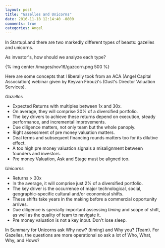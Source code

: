 ```yaml
---
layout: post
title: "Gazelles and Unicorns"
date: 2016-11-18 12:14:40 -0800
comments: true
categories: Angel
---
```


In StartupLand there are two markedly different types of beasts: gazelles and unicorns.

As investor's, how should we analyze each type?

{% img center /images/nov16/gazcorn.png 500 %}

<!--more-->
Here are some concepts that I liberally took from an ACA (Angel Capital Association) webinar given by Keyvan Firouzi's (Gust's Director Valuation Services).

*Gazelles*

* Expected Returns with multiples between 1x and 30x.
* On average, they will comprise 30% of a diversified portfolio.
* The key drivers to achieve these returns depend on execution, steady performance, and incremental improvements.
* Due diligence matters, not only team but the whole panoply.
* Right assessment of pre money valuation matters.
* Deal terms and subsequent financing rounds matters too for its dilutive effect.
* A too high pre money valuation signals a misalignment between founders and investors.
* Pre money Valuation, Ask and Stage must be aligned too.

*Unicorns*

* Returns > 30x
* In the average, it will comprise just 2% of a diversified portfolio.
* The key driver is the occurrence of major technological, social, geographic-specific cultural and/or economical shifts.
* These shifts take years in the making before a commercial opportunity arrives.
* Due diligence is specially important assessing _timing_ and scope of shift, as well as the quality of team to navigate it.
* Pre money valuation is not a key input. Don't lose sleep.

In Summary for Unicorns ask Why now? (timing) and Why you? (Team). For Gazelles, the questions are more operational so ask a lot of Who, What, Why, and Hows?

